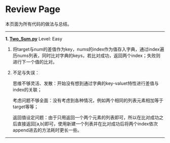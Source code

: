# Review Page

本页面为所有代码的做法与总结。

---
**1. [Two_Sum.py](https://github.com/Kelv1nYu/leetCode_practices/blob/master/Code/Two_Sum.py)**      Level: Easy
      

1. 将target与num的差值作为key，nums的index作为值存入字典，通过index遍历nums列表，同时比对字典的keys，若比对成功，返回两个index；失败则进行下一个值的比对。


2. 不足与失误：

   思维不够灵活、发散：开始没有想到通过字典的key-valuet特性进行差值与index的关联；
   
   考虑问题不够全面：没有考虑到各种情况，例如两个相同的列表元素相加等于target等等；
   
   返回值设定问题：由于只用返回一个两个元素的列表即可，所以在比对成功之后直接返回[a,b]即可，使用新建一个列表并在比对成功后将两个index依次append进去的方法耗时更长一些。


---

